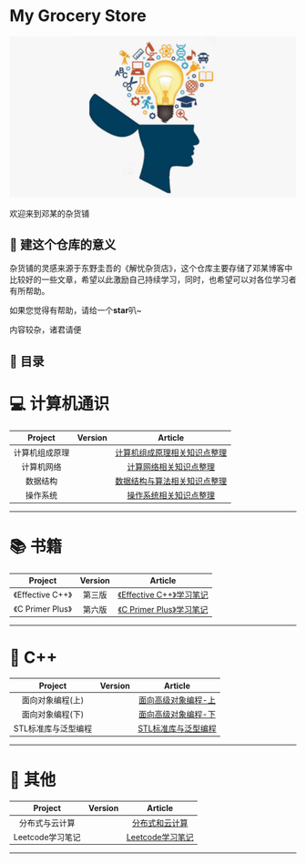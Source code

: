 # My Grocery Store

![knowledge](/images/knowledge.jpg)

欢迎来到邓某的杂货铺

## 🌟 建这个仓库的意义

杂货铺的灵感来源于东野圭吾的《解忧杂货店》，这个仓库主要存储了邓某博客中比较好的一些文章，希望以此激励自己持续学习，同时，也希望可以对各位学习者有所帮助。

如果您觉得有帮助，请给一个**star**叭~

内容较杂，诸君请便

## 📖 目录


# 💻 计算机通识

| Project | Version | Article |
|:-------:|:-------:| :------: |
|计算机组成原理|  | [计算机组成原理相关知识点整理](/articles/计算机组成原理/计算机组成原理相关知识点整理.md) |
|计算机网络|  | [计算网络相关知识点整理](/articles/计算机网络/计算网络相关知识点整理.md) |
|数据结构|  | [数据结构与算法相关知识点整理](/articles/数据结构/数据结构与算法相关知识点整理.md) |
|操作系统|  | [操作系统相关知识点整理](/articles/操作系统/操作系统相关知识点整理.md) |

----------------------------------

# 📚 书籍

| Project | Version | Article |
|:-------:|:-------:| :------: |
|《Effective C++》| 第三版 | [《Effective C++》学习笔记](/articles/EffectiveCPP/EffectiveCPP学习笔记.md) |
|《C Primer Plus》| 第六版 | [《C Primer Plus》学习笔记](/articles/CPrimerPlus/CPrimerPlus学习笔记.md) |

----------------------------------

# 🔑 C++

| Project | Version | Article |
|:-------:|:-------:| :------: |
|面向对象编程(上)|  | [面向高级对象编程-上](/articles/面向对象编程(上)/面向高级对象编程_上.md) |
|面向对象编程(下)|  | [面向高级对象编程-下](/articles/面向对象编程(下)/面向高级对象编程_下.md) |
|STL标准库与泛型编程|  | [STL标准库与泛型编程](/articles/STL标准库与泛型编程/STL标准库与泛型编程.md) |

----------------------------------

# 💼 其他

| Project | Version | Article |
|:-------:|:-------:| :------: |
|分布式与云计算|  | [分布式和云计算](/articles/分布式与云计算/分布式和云计算.md) |
|Leetcode学习笔记|  | [Leetcode学习笔记](/articles/LeetCode学习笔记/Leetcode学习笔记.md) |

----------------------------------
